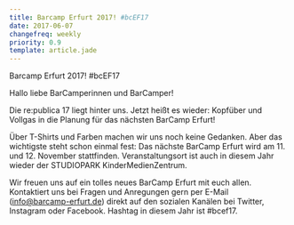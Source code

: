 ```yaml
---
title: Barcamp Erfurt 2017! #bcEF17
date: 2017-06-07
changefreq: weekly
priority: 0.9
template: article.jade
---
```

Barcamp Erfurt 2017! #bcEF17

Hallo liebe BarCamperinnen und BarCamper!

Die re:publica 17 liegt hinter uns. Jetzt heißt es wieder: Kopfüber und Vollgas in die Planung für das nächsten BarCamp Erfurt!

Über T-Shirts und Farben machen wir uns noch keine Gedanken. Aber das wichtigste steht schon einmal fest: Das nächste BarCamp Erfurt wird am 11. und 12. November stattfinden. Veranstaltungsort ist auch in diesem Jahr wieder der STUDIOPARK KinderMedienZentrum.

Wir freuen uns auf ein tolles neues BarCamp Erfurt mit euch allen. Kontaktiert uns bei Fragen und Anregungen gern per E-Mail (info@barcamp-erfurt.de) direkt auf den sozialen Kanälen bei Twitter, Instagram oder Facebook. Hashtag in diesem Jahr ist #bcef17.